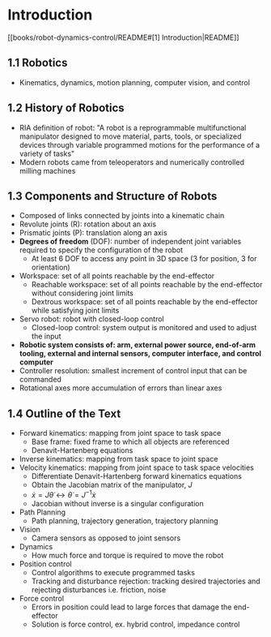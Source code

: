 # Introduction

[[books/robot-dynamics-control/README#[1] Introduction|README]]

## 1.1 Robotics

- Kinematics, dynamics, motion planning, computer vision, and control

## 1.2 History of Robotics

- RIA definition of robot: "A robot is a reprogrammable multifunctional manipulator designed to move material, parts, tools, or specialized devices through variable programmed motions for the performance of a variety of tasks"
- Modern robots came from teleoperators and numerically controlled milling machines

## 1.3 Components and Structure of Robots

- Composed of links connected by joints into a kinematic chain
- Revolute joints (R): rotation about an axis
- Prismatic joints (P): translation along an axis
- **Degrees of freedom** (DOF): number of independent joint variables required to specify the configuration of the robot
	- At least 6 DOF to access any point in 3D space (3 for position, 3 for orientation)
- Workspace: set of all points reachable by the end-effector
	- Reachable workspace: set of all points reachable by the end-effector without considering joint limits
	- Dextrous workspace: set of all points reachable by the end-effector while satisfying joint limits
- Servo robot: robot with closed-loop control
	- Closed-loop control: system output is monitored and used to adjust the input
- **Robotic system consists of: arm, external power source, end-of-arm tooling, external and internal sensors, computer interface, and control computer**
- Controller resolution: smallest increment of control input that can be commanded
- Rotational axes more accumulation of errors than linear axes

## 1.4 Outline of the Text

- Forward kinematics: mapping from joint space to task space
	- Base frame: fixed frame to which all objects are referenced
	- Denavit-Hartenberg equations
- Inverse kinematics: mapping from task space to joint space
- Velocity kinematics: mapping from joint space to task space velocities
	- Differentiate Denavit-Hartenberg forward kinematics equations
	- Obtain the Jacobian matrix of the manipulator, $J$
	- $\dot{x} = J\dot{\theta} \leftrightarrow \dot{\theta} = J^{-1}\dot{x}$
	- Jacobian without inverse is a singular configuration
- Path Planning
	- Path planning, trajectory generation, trajectory planning
- Vision
	- Camera sensors as opposed to joint sensors
- Dynamics
	- How much force and torque is required to move the robot
- Position control
	- Control algorithms to execute programmed tasks
	- Tracking and disturbance rejection: tracking desired trajectories and rejecting disturbances i.e. friction, noise
- Force control
	- Errors in position could lead to large forces that damage the end-effector
	- Solution is force control, ex. hybrid control, impedance control
